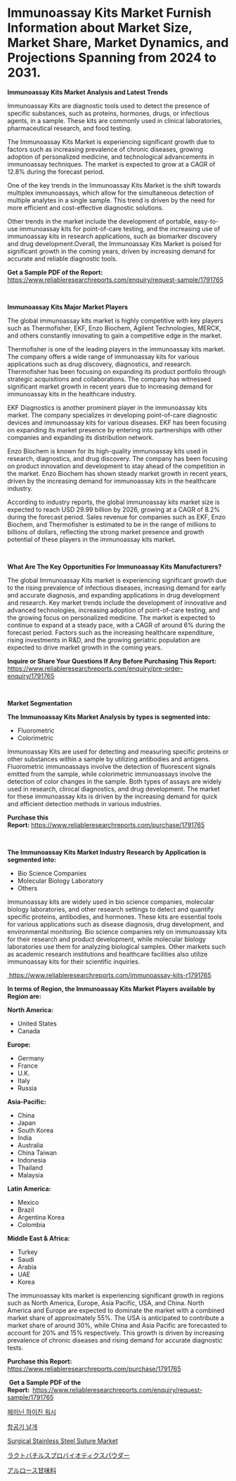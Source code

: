 <p><h1>Immunoassay Kits Market Furnish Information about Market Size, Market Share, Market Dynamics, and Projections Spanning from 2024 to 2031.</h1></p><p><strong>Immunoassay Kits Market Analysis and Latest Trends</strong></p>
<p><p>Immunoassay Kits are diagnostic tools used to detect the presence of specific substances, such as proteins, hormones, drugs, or infectious agents, in a sample. These kits are commonly used in clinical laboratories, pharmaceutical research, and food testing.</p><p>The Immunoassay Kits Market is experiencing significant growth due to factors such as increasing prevalence of chronic diseases, growing adoption of personalized medicine, and technological advancements in immunoassay techniques. The market is expected to grow at a CAGR of 12.8% during the forecast period.</p><p>One of the key trends in the Immunoassay Kits Market is the shift towards multiplex immunoassays, which allow for the simultaneous detection of multiple analytes in a single sample. This trend is driven by the need for more efficient and cost-effective diagnostic solutions.</p><p>Other trends in the market include the development of portable, easy-to-use immunoassay kits for point-of-care testing, and the increasing use of immunoassay kits in research applications, such as biomarker discovery and drug development.Overall, the Immunoassay Kits Market is poised for significant growth in the coming years, driven by increasing demand for accurate and reliable diagnostic tools.</p></p>
<p><strong>Get a Sample PDF of the Report:&nbsp;</strong> <a href="https://www.reliableresearchreports.com/enquiry/request-sample/1791765">https://www.reliableresearchreports.com/enquiry/request-sample/1791765</a></p>
<p>&nbsp;</p>
<p><strong>Immunoassay Kits Major Market Players</strong></p>
<p><p>The global immunoassay kits market is highly competitive with key players such as Thermofisher, EKF, Enzo Biochem, Agilent Technologies, MERCK, and others constantly innovating to gain a competitive edge in the market.</p><p>Thermofisher is one of the leading players in the immunoassay kits market. The company offers a wide range of immunoassay kits for various applications such as drug discovery, diagnostics, and research. Thermofisher has been focusing on expanding its product portfolio through strategic acquisitions and collaborations. The company has witnessed significant market growth in recent years due to increasing demand for immunoassay kits in the healthcare industry.</p><p>EKF Diagnostics is another prominent player in the immunoassay kits market. The company specializes in developing point-of-care diagnostic devices and immunoassay kits for various diseases. EKF has been focusing on expanding its market presence by entering into partnerships with other companies and expanding its distribution network.</p><p>Enzo Biochem is known for its high-quality immunoassay kits used in research, diagnostics, and drug discovery. The company has been focusing on product innovation and development to stay ahead of the competition in the market. Enzo Biochem has shown steady market growth in recent years, driven by the increasing demand for immunoassay kits in the healthcare industry.</p><p>According to industry reports, the global immunoassay kits market size is expected to reach USD 29.99 billion by 2026, growing at a CAGR of 8.2% during the forecast period. Sales revenue for companies such as EKF, Enzo Biochem, and Thermofisher is estimated to be in the range of millions to billions of dollars, reflecting the strong market presence and growth potential of these players in the immunoassay kits market.</p></p>
<p>&nbsp;</p>
<p><strong>What Are The Key Opportunities For Immunoassay Kits Manufacturers?</strong></p>
<p><p>The global Immunoassay Kits market is experiencing significant growth due to the rising prevalence of infectious diseases, increasing demand for early and accurate diagnosis, and expanding applications in drug development and research. Key market trends include the development of innovative and advanced technologies, increasing adoption of point-of-care testing, and the growing focus on personalized medicine. The market is expected to continue to expand at a steady pace, with a CAGR of around 6% during the forecast period. Factors such as the increasing healthcare expenditure, rising investments in R&D, and the growing geriatric population are expected to drive market growth in the coming years.</p></p>
<p><strong>Inquire or Share Your Questions If Any Before Purchasing This Report:</strong> <a href="https://www.reliableresearchreports.com/enquiry/pre-order-enquiry/1791765">https://www.reliableresearchreports.com/enquiry/pre-order-enquiry/1791765</a></p>
<p>&nbsp;</p>
<p><strong>Market Segmentation</strong></p>
<p><strong>The Immunoassay Kits Market Analysis by types is segmented into:</strong></p>
<p><ul><li>Fluorometric</li><li>Colorimetric</li></ul></p>
<p><p>Immunoassay Kits are used for detecting and measuring specific proteins or other substances within a sample by utilizing antibodies and antigens. Fluorometric immunoassays involve the detection of fluorescent signals emitted from the sample, while colorimetric immunoassays involve the detection of color changes in the sample. Both types of assays are widely used in research, clinical diagnostics, and drug development. The market for these immunoassay kits is driven by the increasing demand for quick and efficient detection methods in various industries.</p></p>
<p><strong>Purchase this Report:&nbsp;</strong><a href="https://www.reliableresearchreports.com/purchase/1791765">https://www.reliableresearchreports.com/purchase/1791765</a></p>
<p>&nbsp;</p>
<p><strong>The Immunoassay Kits Market Industry Research by Application is segmented into:</strong></p>
<p><ul><li>Bio Science Companies</li><li>Molecular Biology Laboratory</li><li>Others</li></ul></p>
<p><p>Immunoassay kits are widely used in bio science companies, molecular biology laboratories, and other research settings to detect and quantify specific proteins, antibodies, and hormones. These kits are essential tools for various applications such as disease diagnosis, drug development, and environmental monitoring. Bio science companies rely on immunoassay kits for their research and product development, while molecular biology laboratories use them for analyzing biological samples. Other markets such as academic research institutions and healthcare facilities also utilize immunoassay kits for their scientific inquiries.</p></p>
<p><a href="https://www.reliableresearchreports.com/immunoassay-kits-r1791765">&nbsp;https://www.reliableresearchreports.com/immunoassay-kits-r1791765</a></p>
<p><strong>In terms of Region, the Immunoassay Kits Market Players available by Region are:</strong></p>
<p>
    <p> <strong> North America: </strong>
        <ul>
            <li>United States</li>
            <li>Canada</li>
        </ul>
        </p> 
    <p> <strong> Europe: </strong>
        <ul>
            <li>Germany</li>
            <li>France</li>
            <li>U.K.</li>
            <li>Italy</li>
            <li>Russia</li>
        </ul>
        </p> 
    <p> <strong> Asia-Pacific: </strong>
        <ul>
            <li>China</li>
            <li>Japan</li>
            <li>South Korea</li>
            <li>India</li>
            <li>Australia</li>
            <li>China Taiwan</li>
            <li>Indonesia</li>
            <li>Thailand</li>
            <li>Malaysia</li>
        </ul>
        </p> 
    <p> <strong> Latin America: </strong>
        <ul>
            <li>Mexico</li>
            <li>Brazil</li>
            <li>Argentina Korea</li>
            <li>Colombia</li>
        </ul>
        </p> 
    <p> <strong> Middle East & Africa: </strong>
        <ul>
            <li>Turkey</li>
            <li>Saudi</li>
            <li>Arabia</li>
            <li>UAE</li>
            <li>Korea</li>
        </ul>
    </p>
    </p>
<p><p>The immunoassay kits market is experiencing significant growth in regions such as North America, Europe, Asia Pacific, USA, and China. North America and Europe are expected to dominate the market with a combined market share of approximately 55%. The USA is anticipated to contribute a market share of around 30%, while China and Asia Pacific are forecasted to account for 20% and 15% respectively. This growth is driven by increasing prevalence of chronic diseases and rising demand for accurate diagnostic tests.</p></p>
<p><strong>Purchase this Report: </strong><a href="https://www.reliableresearchreports.com/purchase/1791765">https://www.reliableresearchreports.com/purchase/1791765</a></p>
<p>&nbsp;<strong>Get a Sample PDF of the Report:&nbsp;&nbsp;</strong><a href="https://www.reliableresearchreports.com/enquiry/request-sample/1791765">https://www.reliableresearchreports.com/enquiry/request-sample/1791765</a></p>
<p><strong></strong></p>
<p><p><a href="https://github.com/anton65482023/Market-Research-Report-List-1/blob/main/734933543506.md">페미닌 하이진 워시</a></p><p><a href="https://github.com/hxzi07639916/Market-Research-Report-List-2/blob/main/900268743507.md">항공기 날개</a></p><p><a href="https://github.com/nancykennedykellievqfqt2/Market-Research-Report-List-2/blob/main/surgical-stainless-steel-suture-market.md">Surgical Stainless Steel Suture Market</a></p><p><a href="https://github.com/AaronVargas43/Market-Research-Report-List-1/blob/main/617709048877.md">ラクトバチルスプロバイオティクスパウダー</a></p><p><a href="https://github.com/CloydAbbott2023/Market-Research-Report-List-1/blob/main/733006848878.md">アルロース甘味料</a></p></p>